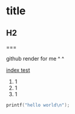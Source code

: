# title

## H2
===

github render for me ^ ^

[index test](https://mythnc.github.com/test/)

1. 1
2. 1
3. 1

```C
printf("hello world\n");
```
